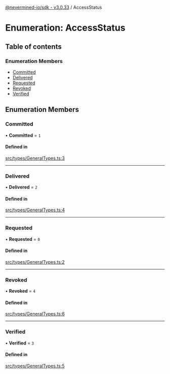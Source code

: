 [@nevermined-io/sdk - v3.0.33](../code-reference.md) / AccessStatus

# Enumeration: AccessStatus

## Table of contents

### Enumeration Members

- [Committed](AccessStatus.md#committed)
- [Delivered](AccessStatus.md#delivered)
- [Requested](AccessStatus.md#requested)
- [Revoked](AccessStatus.md#revoked)
- [Verified](AccessStatus.md#verified)

## Enumeration Members

### Committed

• **Committed** = `1`

#### Defined in

[src/types/GeneralTypes.ts:3](https://github.com/nevermined-io/sdk-js/blob/dda0d3b9d354dc639765282b5c8e9aea02544763/src/types/GeneralTypes.ts#L3)

---

### Delivered

• **Delivered** = `2`

#### Defined in

[src/types/GeneralTypes.ts:4](https://github.com/nevermined-io/sdk-js/blob/dda0d3b9d354dc639765282b5c8e9aea02544763/src/types/GeneralTypes.ts#L4)

---

### Requested

• **Requested** = `0`

#### Defined in

[src/types/GeneralTypes.ts:2](https://github.com/nevermined-io/sdk-js/blob/dda0d3b9d354dc639765282b5c8e9aea02544763/src/types/GeneralTypes.ts#L2)

---

### Revoked

• **Revoked** = `4`

#### Defined in

[src/types/GeneralTypes.ts:6](https://github.com/nevermined-io/sdk-js/blob/dda0d3b9d354dc639765282b5c8e9aea02544763/src/types/GeneralTypes.ts#L6)

---

### Verified

• **Verified** = `3`

#### Defined in

[src/types/GeneralTypes.ts:5](https://github.com/nevermined-io/sdk-js/blob/dda0d3b9d354dc639765282b5c8e9aea02544763/src/types/GeneralTypes.ts#L5)
